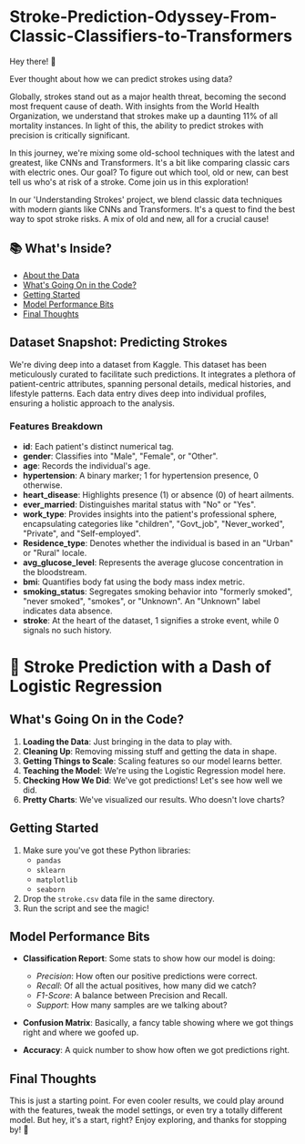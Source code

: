 # Stroke-Prediction-Odyssey-From-Classic-Classifiers-to-Transformers

Hey there! 👋

Ever thought about how we can predict strokes using data? 

Globally, strokes stand out as a major health threat, becoming the second most frequent cause of death. With insights from the World Health Organization, we understand that strokes make up a daunting 11% of all mortality instances. In light of this, the ability to predict strokes with precision is critically significant.

In this journey, we're mixing some old-school techniques with the latest and greatest, like CNNs and Transformers. It's a bit like comparing classic cars with electric ones. Our goal? To figure out which tool, old or new, can best tell us who's at risk of a stroke. Come join us in this exploration!

In our 'Understanding Strokes' project, we blend classic data techniques with modern giants like CNNs and Transformers. It's a quest to find the best way to spot stroke risks. A mix of old and new, all for a crucial cause!

## 📚 What's Inside?

- [About the Data](#Dataset-Snapshot)
- [What's Going On in the Code?](#whats-going-on-in-the-code)
- [Getting Started](#getting-started)
- [Model Performance Bits](#model-performance-bits)
- [Final Thoughts](#final-thoughts)

## Dataset Snapshot: Predicting Strokes

We're diving deep into a dataset from Kaggle. This dataset has been meticulously curated to facilitate such predictions. It integrates a plethora of patient-centric attributes, spanning personal details, medical histories, and lifestyle patterns. Each data entry dives deep into individual profiles, ensuring a holistic approach to the analysis.

### Features Breakdown

- **id**: Each patient's distinct numerical tag.
- **gender**: Classifies into "Male", "Female", or "Other".
- **age**: Records the individual's age.
- **hypertension**: A binary marker; 1 for hypertension presence, 0 otherwise.
- **heart_disease**: Highlights presence (1) or absence (0) of heart ailments.
- **ever_married**: Distinguishes marital status with "No" or "Yes".
- **work_type**: Provides insights into the patient's professional sphere, encapsulating categories like "children", "Govt_job", "Never_worked", "Private", and "Self-employed".
- **Residence_type**: Denotes whether the individual is based in an "Urban" or "Rural" locale.
- **avg_glucose_level**: Represents the average glucose concentration in the bloodstream.
- **bmi**: Quantifies body fat using the body mass index metric.
- **smoking_status**: Segregates smoking behavior into "formerly smoked", "never smoked", "smokes", or "Unknown". An "Unknown" label indicates data absence.
- **stroke**: At the heart of the dataset, 1 signifies a stroke event, while 0 signals no such history.

# 🧠 Stroke Prediction with a Dash of Logistic Regression

## What's Going On in the Code?

1. **Loading the Data**: Just bringing in the data to play with.
2. **Cleaning Up**: Removing missing stuff and getting the data in shape.
3. **Getting Things to Scale**: Scaling features so our model learns better.
4. **Teaching the Model**: We're using the Logistic Regression model here.
5. **Checking How We Did**: We've got predictions! Let's see how well we did.
6. **Pretty Charts**: We've visualized our results. Who doesn't love charts?

## Getting Started

1. Make sure you've got these Python libraries:
   - `pandas`
   - `sklearn`
   - `matplotlib`
   - `seaborn`
2. Drop the `stroke.csv` data file in the same directory.
3. Run the script and see the magic!

## Model Performance Bits

- **Classification Report**: Some stats to show how our model is doing:
   - *Precision*: How often our positive predictions were correct.
   - *Recall*: Of all the actual positives, how many did we catch?
   - *F1-Score*: A balance between Precision and Recall.
   - *Support*: How many samples are we talking about?
   
- **Confusion Matrix**: Basically, a fancy table showing where we got things right and where we goofed up.

- **Accuracy**: A quick number to show how often we got predictions right.

## Final Thoughts

This is just a starting point. For even cooler results, we could play around with the features, tweak the model settings, or even try a totally different model. But hey, it's a start, right? Enjoy exploring, and thanks for stopping by! 🌟
